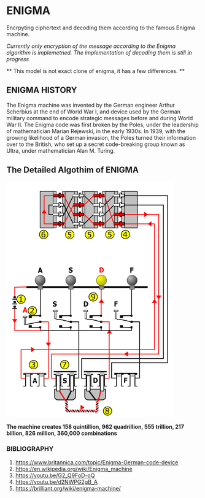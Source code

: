 # ENIGMA
Encrpyting ciphertext and decoding them according to the famous Enigma machine.

*Currently only encryption of the message according to the Enigma algorithm is implemetned. The 
implementation of decoding them is still in progress*

** This model is not exact clone of enigma, it has a few differences. **


## ENIGMA HISTORY

The Enigma machine was invented by the German engineer Arthur Scherbius at the end of World War I, and 
device used by the German military command to encode strategic messages before and during World War II.
The Enigma code was first broken by the Poles, under the leadership of mathematician Marian Rejewski, 
in the early 1930s. In 1939, with the growing likelihood of a German invasion, the Poles turned their 
information over to the British, who set up a secret code-breaking group known as Ultra, under 
mathematician Alan M. Turing.

## The Detailed Algothim of ENIGMA

![wiring diagram](https://github.com/swetak20/ENIGMA/blob/main/Images/enigma.png)


**The machine creates 158 quintillion, 962 quadrillion, 555 trillion,
217 billion, 826 million, 360,000 combinations**


### BIBLIOGRAPHY

1. https://www.britannica.com/topic/Enigma-German-code-device
2. https://en.wikipedia.org/wiki/Enigma_machine
3. https://youtu.be/G2_Q9FoD-oQ
4. https://youtu.be/d2NWPG2gB_A
5. https://brilliant.org/wiki/enigma-machine/
